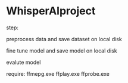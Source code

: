 # WhisperAIproject
step:

preprocess data and save dataset on local disk

fine tune model and save model on local disk

evalute model

require:
ffmepg.exe
ffplay.exe
ffprobe.exe
